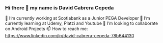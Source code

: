 ### Hi there 👋 my name is David Cabrera Cepeda

 🔭 I’m currently working at Scotiabank as a Junior PEGA Developer
 🌱 I’m currently learning at Udemy, Platzi and Youtube
 👯 I’m looking to collaborate on Android Projects
 📫 How to reach me: https://www.linkedin.com/in/david-cabrera-cepeda-78b644130
<!--
**davidCabrera11/davidCabrera11** is a ✨ _special_ ✨ repository because its `README.md` (this file) appears on your GitHub profile.

Here are some ideas to get you started:

 🔭 I’m currently working at Scotiabank as a Junior PEGA Developer
 🌱 I’m currently learning at Udemy, Platzi and Youtube
 👯 I’m looking to collaborate on Android Projects
 📫 How to reach me: https://www.linkedin.com/in/david-cabrera-cepeda-78b644130
- ⚡ Fun fact: ...
-->
